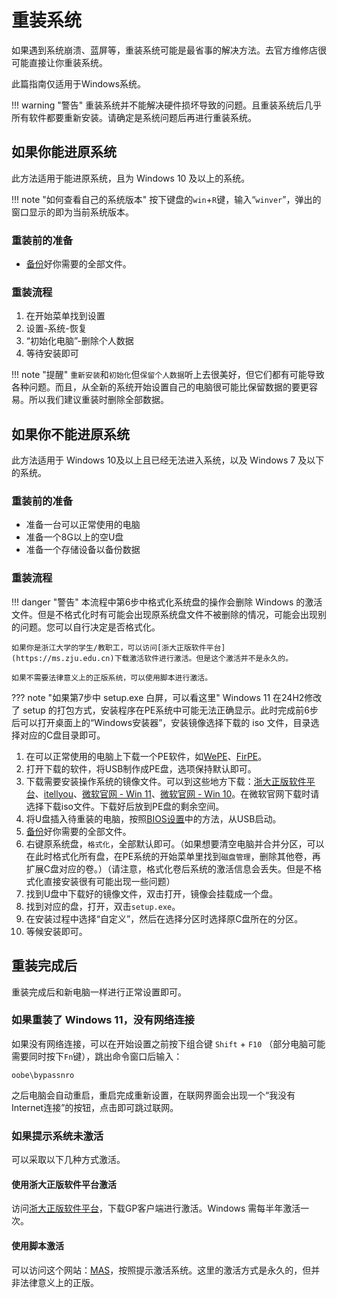 # 重装系统

如果遇到系统崩溃、蓝屏等，重装系统可能是最省事的解决方法。去官方维修店很可能直接让你重装系统。

此篇指南仅适用于Windows系统。

!!! warning "警告"
    重装系统并不能解决硬件损坏导致的问题。且重装系统后几乎所有软件都要重新安装。请确定是系统问题后再进行重装系统。

## 如果你能进原系统

此方法适用于能进原系统，且为 Windows 10 及以上的系统。

!!! note "如何查看自己的系统版本"
    按下键盘的`win`+`R`键，输入“`winver`”，弹出的窗口显示的即为当前系统版本。

### 重装前的准备

- [备份](/software/backup-data)好你需要的全部文件。

### 重装流程

1. 在开始菜单找到设置
2. 设置-系统-恢复
3. “初始化电脑”-删除个人数据
4. 等待安装即可

!!! note "提醒"
    `重新安装`和`初始化`但`保留个人数据`听上去很美好，但它们都有可能导致各种问题。而且，从全新的系统开始设置自己的电脑很可能比保留数据的要更容易。所以我们建议重装时删除全部数据。

## 如果你不能进原系统

此方法适用于 Windows 10及以上且已经无法进入系统，以及 Windows 7 及以下的系统。

### 重装前的准备

- 准备一台可以正常使用的电脑
- 准备一个8G以上的空U盘
- 准备一个存储设备以备份数据

### 重装流程

!!! danger "警告"
    本流程中第6步中格式化系统盘的操作会删除 Windows 的激活文件。但是不格式化时有可能会出现原系统盘文件不被删除的情况，可能会出现别的问题。您可以自行决定是否格式化。

    如果你是浙江大学的学生/教职工，可以访问[浙大正版软件平台](https://ms.zju.edu.cn)下载激活软件进行激活。但是这个激活并不是永久的。
    
    如果不需要法律意义上的正版系统，可以使用脚本进行激活。

??? note "如果第7步中 setup.exe 白屏，可以看这里"
    Windows 11 在24H2修改了 setup 的打包方式，安装程序在PE系统中可能无法正确显示。此时完成前6步后可以打开桌面上的“Windows安装器”，安装镜像选择下载的 iso 文件，目录选择对应的C盘目录即可。

1. 在可以正常使用的电脑上下载一个PE软件，如[WePE](https://www.wepe.com.cn/)、[FirPE](https://www.firpe.cn)。
2. 打开下载的软件，将USB制作成PE盘，选项保持默认即可。
3. 下载需要安装操作系统的镜像文件。可以到这些地方下载：[浙大正版软件平台](http://ms.zju.edu.cn)、[itellyou](https://next.itellyou.cn)、[微软官网 - Win 11](https://www.microsoft.com/zh-cn/software-download/windows11)、[微软官网 - Win 10](https://www.microsoft.com/zh-cn/software-download/windows10)。在微软官网下载时请选择下载iso文件。下载好后放到PE盘的剩余空间。
4. 将U盘插入待重装的电脑，按照[BIOS设置](/hardware/BIOS-settings)中的方法，从USB启动。
5. [备份](/software/backup-data)好你需要的全部文件。
6. 右键原系统盘，`格式化`，全部默认即可。（如果想要清空电脑并合并分区，可以在此时格式化所有盘，在PE系统的开始菜单里找到`磁盘管理`，删除其他卷，再扩展C盘对应的卷。）（请注意，格式化卷后系统的激活信息会丢失。但是不格式化直接安装很有可能出现一些问题）
7. 找到U盘中下载好的镜像文件，双击打开，镜像会挂载成一个盘。
8. 找到对应的盘，打开，双击`setup.exe`。
9. 在安装过程中选择“自定义”，然后在选择分区时选择原C盘所在的分区。
10. 等候安装即可。

## 重装完成后

重装完成后和新电脑一样进行正常设置即可。

### 如果重装了 Windows 11，没有网络连接

如果没有网络连接，可以在开始设置之前按下组合键 `Shift` + `F10` （部分电脑可能需要同时按下`Fn`键），跳出命令窗口后输入：
```
oobe\bypassnro
```
之后电脑会自动重启，重启完成重新设置，在联网界面会出现一个“我没有Internet连接”的按钮，点击即可跳过联网。

### 如果提示系统未激活

可以采取以下几种方式激活。

#### 使用浙大正版软件平台激活

访问[浙大正版软件平台](http://ms.zju.edu.cn)，下载GP客户端进行激活。Windows 需每半年激活一次。

#### 使用脚本激活

可以访问这个网站：[MAS](https://massgrave.dev/)，按照提示激活系统。这里的激活方式是永久的，但并非法律意义上的正版。
